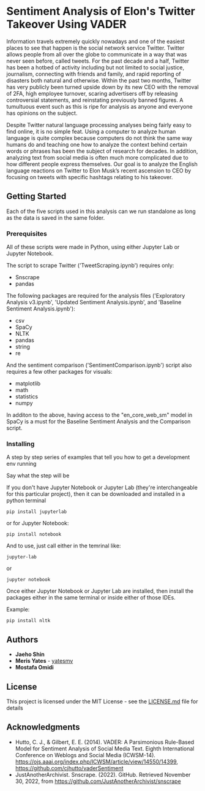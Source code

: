 # Sentiment Analysis of Elon's Twitter Takeover Using VADER

Information travels extremely quickly nowadays and one of the easiest places to see that happen is the social network service Twitter. Twitter allows people from all over the globe to communicate in a way that was never seen before, called tweets. For the past decade and a half, Twitter has been a hotbed of activity including but not limited to social justice, journalism, connecting with friends and family, and rapid reporting of disasters both natural and otherwise. Within the past two months, Twitter has very publicly been turned upside down by its new CEO with the removal of 2FA, high employee turnover, scaring advertisers off by releasing controversial statements, and reinstating previously banned figures. A tumultuous event such as this is ripe for analysis as anyone and everyone has opinions on the subject.

Despite Twitter natural language processing analyses being fairly easy to find online, it is no simple feat. Using a computer to analyze human language is quite complex because computers do not think the same way humans do and teaching one how to analyze the context behind certain words or phrases has been the subject of research for decades. In addition, analyzing text from social media is often much more complicated due to how different people express themselves. Our goal is to analyze the English language reactions on Twitter to Elon Musk’s recent ascension to CEO by focusing on tweets with specific hashtags relating to his takeover.


## Getting Started

Each of the five scripts used in this analysis can we run standalone as long as the data is saved in the same folder.  

### Prerequisites

All of these scripts were made in Python, using either Jupyter Lab or Jupyter Notebook. 

The script to scrape Twitter ('TweetScraping.ipynb') requires only:
* Snscrape 
* pandas

The following packages are required for the analysis files ('Exploratory Analysis v3.ipynb', 'Updated Sentiment Analysis.ipynb', and 'Baseline Sentiment Analysis.ipynb'):
* csv
* SpaCy
* NLTK
* pandas
* string
* re

And the sentiment comparison ('SentimentComparison.ipynb') script also requires a few other packages for visuals:
* matplotlib
* math
* statistics
* numpy

In additon to the above, having access to the "en_core_web_sm" model in SpaCy is a must for the Baseline Sentiment Analysis and the Comparison script.


### Installing

A step by step series of examples that tell you how to get a development env running

Say what the step will be

If you don't have Jupyter Notebook or Jupyter Lab (they're interchangeable for this particular project), then it can be downloaded and installed in a python terminal

```
pip install jupyterlab
```

or for Jupyter Notebook:

```
pip install notebook
```

And to use, just call either in the temrinal like:

```
jupyter-lab
```

or 

```
jupyter notebook
```

Once either Jupyter Notebook or Jupyter Lab are installed, then install the packages either in the same terminal or inside either of those IDEs.

Example:

```
pip install nltk
```


## Authors

* **Jaeho Shin** 
* **Meris Yates** - [yatesmv](https://github.com/yatesmv)
* **Mostafa Omidi** 

## License

This project is licensed under the MIT License - see the [LICENSE.md](LICENSE.md) file for details

## Acknowledgments

* Hutto, C. J., & Gilbert, E. E. (2014). VADER: A Parsimonious Rule-Based Model for Sentiment Analysis of Social Media Text. Eighth International Conference on Weblogs and Social Media (ICWSM-14). https://ojs.aaai.org/index.php/ICWSM/article/view/14550/14399, https://github.com/cjhutto/vaderSentiment 
* JustAnotherArchivist. Snscrape. (2022). GitHub. Retrieved November 30, 2022, from https://github.com/JustAnotherArchivist/snscrape  

